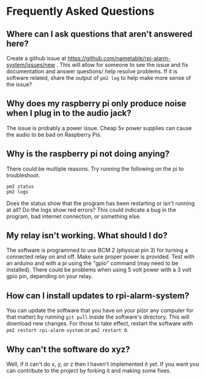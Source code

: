 # Frequently Asked Questions

## Where can I ask questions that aren't answered here?
Create a github issue at https://github.com/nametable/rpi-alarm-system/issues/new . This will allow for someone to see the issue and fix documentation and answer questions/ help resolve problems. If it is software related, share the output of ```pm2 log``` to help make more sense of the issue?

## Why does my raspberry pi only produce noise when I plug in to the audio jack?
The issue is probably a power issue. Cheap 5v power supplies can cause the audio to be bad on Raspberry Pis.

## Why is the raspberry pi not doing anying?
There could be multiple reasons. Try running the following on the pi to troubleshoot.
```
pm2 status
pm2 logs
```
Does the status show that the program has been restarting or isn't running at all?
Do the logs show red errors? This could indicate a bug in the program, bad internet connection, or something else.

## My relay isn't working. What should I do?

The software is programmed to use BCM 2 (physical pin 3) for turning a connected relay on and off. Make sure proper power is provided. Test with an arduino and with a pi using the "gpio" command (may need to be installed). There could be problems when using 5 volt power with a 3 volt gpio pin, depending on your relay.

## How can I install updates to rpi-alarm-system?

You can update the software that you have on your pi(or any computer for that matter) by running ```git pull``` inside the software's directory. This will download new changes. For those to take effect, restart the software with ```pm2 restart rpi-alarm-system``` or ```pm2 restart 0```.

## Why can't the software do xyz?

Well, if it can't do x, y, or z then I haven't implemented it yet. If you want you can contribute to the project by forking it and making some fixes.
